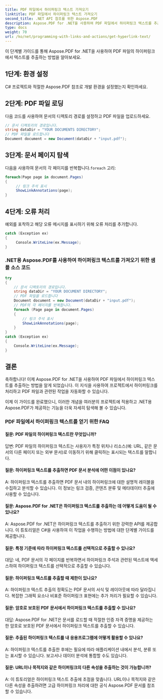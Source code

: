 ```yaml
---
title: PDF 파일에서 하이퍼링크 텍스트 가져오기
linktitle: PDF 파일에서 하이퍼링크 텍스트 가져오기
second_title: .NET API 참조를 위한 Aspose.PDF
description: Aspose.PDF for .NET을 사용하여 PDF 파일에서 하이퍼링크 텍스트를 추출하는 방법을 알아보세요.
type: docs
weight: 70
url: /ko/net/programming-with-links-and-actions/get-hyperlink-text/
---
```

이 단계별 가이드를 통해 Aspose.PDF for .NET을 사용하여 PDF 파일의 하이퍼링크에서 텍스트를 추출하는 방법을 알아보세요.

## 1단계: 환경 설정

C# 프로젝트와 적절한 Aspose.PDF 참조로 개발 환경을 설정했는지 확인하세요.

## 2단계: PDF 파일 로딩

다음 코드를 사용하여 문서의 디렉토리 경로를 설정하고 PDF 파일을 업로드하세요.

```csharp
// 문서 디렉토리의 경로입니다.
string dataDir = "YOUR DOCUMENTS DIRECTORY";
// PDF 파일을 로드합니다
Document document = new Document(dataDir + "input.pdf");
```

## 3단계: 문서 페이지 탐색

 다음을 사용하여 문서의 각 페이지를 반복합니다.`foreach` 고리:

```csharp
foreach(Page page in document.Pages)
{
     // 링크 주석 표시
     ShowLinkAnnotations(page);
}
```

## 4단계: 오류 처리

예외를 포착하고 해당 오류 메시지를 표시하기 위해 오류 처리를 추가합니다.

```csharp
catch (Exception ex)
{
     Console.WriteLine(ex.Message);
}
```

### .NET용 Aspose.PDF를 사용하여 하이퍼링크 텍스트를 가져오기 위한 샘플 소스 코드 
```csharp
try
{
	// 문서 디렉토리의 경로입니다.
	string dataDir = "YOUR DOCUMENT DIRECTORY";
	// PDF 파일을 로드합니다
	Document document = new Document(dataDir + "input.pdf");
	// PDF의 각 페이지를 반복합니다.
	foreach (Page page in document.Pages)
	{
		// 링크 주석 표시
		ShowLinkAnnotations(page);
	}
}
catch (Exception ex)
{
	Console.WriteLine(ex.Message);
}
```

## 결론

축하합니다! 이제 Aspose.PDF for .NET을 사용하여 PDF 파일에서 하이퍼링크 텍스트를 추출하는 방법을 알게 되었습니다. 이 지식을 사용하여 프로젝트에서 하이퍼링크를 처리하고 PDF 파일과 관련된 작업을 자동화할 수 있습니다.

이제 이 가이드를 완료했으니, 이러한 개념을 여러분의 프로젝트에 적용하고 .NET용 Aspose.PDF가 제공하는 기능을 더욱 자세히 탐색해 볼 수 있습니다.

### PDF 파일에서 하이퍼링크 텍스트를 얻기 위한 FAQ

#### 질문: PDF 파일의 하이퍼링크 텍스트란 무엇입니까?

답변: PDF 파일의 하이퍼링크 텍스트는 사용자가 특정 위치나 리소스(예: URL, 같은 문서의 다른 페이지 또는 외부 문서)로 이동하기 위해 클릭하는 표시되는 텍스트를 말합니다.

#### 질문: 하이퍼링크 텍스트를 추출하면 PDF 문서 분석에 어떤 이점이 있나요?

A: 하이퍼링크 텍스트를 추출하면 PDF 문서 내의 하이퍼링크에 대한 설명적 레이블을 수집하고 분석할 수 있습니다. 이 정보는 링크 검증, 콘텐츠 분류 및 메타데이터 추출에 사용할 수 있습니다.

#### 질문: Aspose.PDF for .NET은 하이퍼링크 텍스트를 추출하는 데 어떻게 도움이 될 수 있나요?

A: Aspose.PDF for .NET은 하이퍼링크 텍스트를 추출하기 위한 강력한 API를 제공합니다. 이 튜토리얼은 C#을 사용하여 이 작업을 수행하는 방법에 대한 단계별 가이드를 제공합니다.

#### 질문: 특정 기준에 따라 하이퍼링크 텍스트를 선택적으로 추출할 수 있나요?

대답: 네, PDF 문서의 각 페이지를 반복하면서 하이퍼링크 주석과 관련된 텍스트에 액세스하여 하이퍼링크 텍스트를 선택적으로 추출할 수 있습니다.

#### 질문: 하이퍼링크 텍스트를 추출할 때 제한이 있나요?

A: 하이퍼링크 텍스트 추출의 정확도는 PDF 문서의 서식 및 레이아웃에 따라 달라집니다. 복잡한 그래픽 요소나 비표준 하이퍼링크 표현에는 추가 처리가 필요할 수 있습니다.

#### 질문: 암호로 보호된 PDF 문서에서 하이퍼링크 텍스트를 추출할 수 있나요?

대답: Aspose.PDF for .NET은 문서를 로드할 때 적절한 인증 자격 증명을 제공하는 한 암호로 보호된 PDF 문서에서 하이퍼링크 텍스트를 추출할 수 있습니다.

#### 질문: 추출된 하이퍼링크 텍스트를 내 응용프로그램에 어떻게 활용할 수 있나요?

A: 하이퍼링크 텍스트를 추출한 후에는 필요에 따라 애플리케이션 내에서 분석, 분류 또는 표시할 수 있습니다. 보고서나 데이터 분석에 통합할 수도 있습니다.

#### 질문: URL이나 목적지와 같은 하이퍼링크의 다른 속성을 추출하는 것이 가능합니까?

A: 이 튜토리얼은 하이퍼링크 텍스트 추출에 초점을 맞춥니다. URL이나 목적지와 같은 다른 속성을 추출하려면 고급 하이퍼링크 처리에 대한 공식 Aspose.PDF 문서를 참조할 수 있습니다.